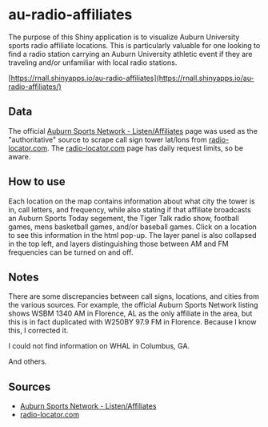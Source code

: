 # au-radio-affiliates

The purpose of this Shiny application is to visualize Auburn University sports radio affiliate locations. This is particularly valuable for one looking to find a radio station carrying an Auburn University athletic event if they are traveling and/or unfamiliar with local radio stations.

[https://rnall.shinyapps.io/au-radio-affiliates](https://rnall.shinyapps.io/au-radio-affiliates/)

## Data
The official [Auburn Sports Network - Listen/Affiliates](https://auburntigers.com/sports/2018/6/15/auburn-sports-network-listen.aspx) page was used as the "authoritative" source to scrape call sign tower lat/lons from [radio-locator.com](https://radio-locator.com). The [radio-locator.com](https://radio-locator.com) page has daily request limits, so be aware. 

## How to use
Each location on the map contains information about what city the tower is in, call letters, and frequency, while also stating if that affiliate broadcasts an Auburn Sports Today segement, the Tiger Talk radio show, football games, mens basketball games, and/or baseball games. Click on a location to see this information in the html pop-up. The layer panel is also collapsed in the top left, and layers distinguishing those between AM and FM frequencies can be turned on and off. 

## Notes
There are some discrepancies between call signs, locations, and cities from the various sources. For example, the official Auburn Sports Network listing shows WSBM	1340 AM in Florence, AL as the only affiliate in the area, but this is in fact duplicated with W250BY 97.9 FM in Florence. Because I know this, I corrected it. 

I could not find information on WHAL in Columbus, GA. 

And others.

## Sources


- [Auburn Sports Network - Listen/Affiliates](https://auburntigers.com/sports/2018/6/15/auburn-sports-network-listen.aspx)
-  [radio-locator.com](https://radio-locator.com)
